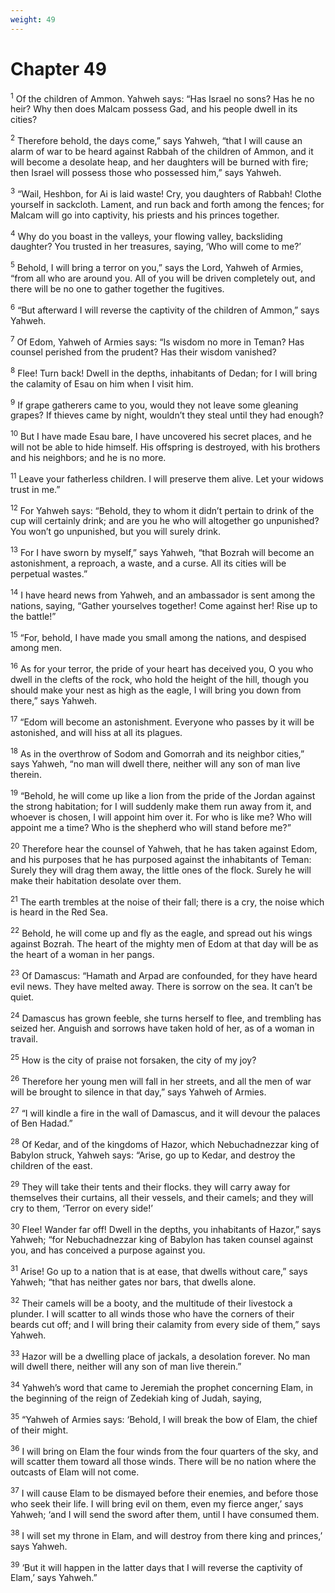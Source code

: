 ```yaml
---
weight: 49
---
```


# Chapter 49

<sup>1</sup> Of the children of Ammon. Yahweh says: “Has Israel no sons? Has he no heir? Why then does Malcam possess Gad, and his people dwell in its cities? 

<sup>2</sup> Therefore behold, the days come,” says Yahweh, “that I will cause an alarm of war to be heard against Rabbah of the children of Ammon, and it will become a desolate heap, and her daughters will be burned with fire; then Israel will possess those who possessed him,” says Yahweh. 

<sup>3</sup> “Wail, Heshbon, for Ai is laid waste! Cry, you daughters of Rabbah! Clothe yourself in sackcloth. Lament, and run back and forth among the fences; for Malcam will go into captivity, his priests and his princes together. 

<sup>4</sup> Why do you boast in the valleys, your flowing valley, backsliding daughter? You trusted in her treasures, saying, ‘Who will come to me?’ 

<sup>5</sup> Behold, I will bring a terror on you,” says the Lord, Yahweh of Armies, “from all who are around you. All of you will be driven completely out, and there will be no one to gather together the fugitives. 

<sup>6</sup> “But afterward I will reverse the captivity of the children of Ammon,” says Yahweh. 

<sup>7</sup> Of Edom, Yahweh of Armies says: “Is wisdom no more in Teman? Has counsel perished from the prudent? Has their wisdom vanished? 

<sup>8</sup> Flee! Turn back! Dwell in the depths, inhabitants of Dedan; for I will bring the calamity of Esau on him when I visit him. 

<sup>9</sup> If grape gatherers came to you, would they not leave some gleaning grapes? If thieves came by night, wouldn’t they steal until they had enough? 

<sup>10</sup> But I have made Esau bare, I have uncovered his secret places, and he will not be able to hide himself. His offspring is destroyed, with his brothers and his neighbors; and he is no more. 

<sup>11</sup> Leave your fatherless children. I will preserve them alive. Let your widows trust in me.” 

<sup>12</sup> For Yahweh says: “Behold, they to whom it didn’t pertain to drink of the cup will certainly drink; and are you he who will altogether go unpunished? You won’t go unpunished, but you will surely drink. 

<sup>13</sup> For I have sworn by myself,” says Yahweh, “that Bozrah will become an astonishment, a reproach, a waste, and a curse. All its cities will be perpetual wastes.” 

<sup>14</sup> I have heard news from Yahweh, and an ambassador is sent among the nations, saying, “Gather yourselves together! Come against her! Rise up to the battle!” 

<sup>15</sup> “For, behold, I have made you small among the nations, and despised among men. 

<sup>16</sup> As for your terror, the pride of your heart has deceived you, O you who dwell in the clefts of the rock, who hold the height of the hill, though you should make your nest as high as the eagle, I will bring you down from there,” says Yahweh. 

<sup>17</sup> “Edom will become an astonishment. Everyone who passes by it will be astonished, and will hiss at all its plagues. 

<sup>18</sup> As in the overthrow of Sodom and Gomorrah and its neighbor cities,” says Yahweh, “no man will dwell there, neither will any son of man live therein. 

<sup>19</sup> “Behold, he will come up like a lion from the pride of the Jordan against the strong habitation; for I will suddenly make them run away from it, and whoever is chosen, I will appoint him over it. For who is like me? Who will appoint me a time? Who is the shepherd who will stand before me?” 

<sup>20</sup> Therefore hear the counsel of Yahweh, that he has taken against Edom, and his purposes that he has purposed against the inhabitants of Teman: Surely they will drag them away, the little ones of the flock. Surely he will make their habitation desolate over them. 

<sup>21</sup> The earth trembles at the noise of their fall; there is a cry, the noise which is heard in the Red Sea. 

<sup>22</sup> Behold, he will come up and fly as the eagle, and spread out his wings against Bozrah. The heart of the mighty men of Edom at that day will be as the heart of a woman in her pangs. 

<sup>23</sup> Of Damascus: “Hamath and Arpad are confounded, for they have heard evil news. They have melted away. There is sorrow on the sea. It can’t be quiet. 

<sup>24</sup> Damascus has grown feeble, she turns herself to flee, and trembling has seized her. Anguish and sorrows have taken hold of her, as of a woman in travail. 

<sup>25</sup> How is the city of praise not forsaken, the city of my joy? 

<sup>26</sup> Therefore her young men will fall in her streets, and all the men of war will be brought to silence in that day,” says Yahweh of Armies. 

<sup>27</sup> “I will kindle a fire in the wall of Damascus, and it will devour the palaces of Ben Hadad.” 

<sup>28</sup> Of Kedar, and of the kingdoms of Hazor, which Nebuchadnezzar king of Babylon struck, Yahweh says: “Arise, go up to Kedar, and destroy the children of the east. 

<sup>29</sup> They will take their tents and their flocks. they will carry away for themselves their curtains, all their vessels, and their camels; and they will cry to them, ‘Terror on every side!’ 

<sup>30</sup> Flee! Wander far off! Dwell in the depths, you inhabitants of Hazor,” says Yahweh; “for Nebuchadnezzar king of Babylon has taken counsel against you, and has conceived a purpose against you. 

<sup>31</sup> Arise! Go up to a nation that is at ease, that dwells without care,” says Yahweh; “that has neither gates nor bars, that dwells alone. 

<sup>32</sup> Their camels will be a booty, and the multitude of their livestock a plunder. I will scatter to all winds those who have the corners of their beards cut off; and I will bring their calamity from every side of them,” says Yahweh. 

<sup>33</sup> Hazor will be a dwelling place of jackals, a desolation forever. No man will dwell there, neither will any son of man live therein.” 

<sup>34</sup> Yahweh’s word that came to Jeremiah the prophet concerning Elam, in the beginning of the reign of Zedekiah king of Judah, saying, 

<sup>35</sup> “Yahweh of Armies says: ‘Behold, I will break the bow of Elam, the chief of their might. 

<sup>36</sup> I will bring on Elam the four winds from the four quarters of the sky, and will scatter them toward all those winds. There will be no nation where the outcasts of Elam will not come. 

<sup>37</sup> I will cause Elam to be dismayed before their enemies, and before those who seek their life. I will bring evil on them, even my fierce anger,’ says Yahweh; ‘and I will send the sword after them, until I have consumed them. 

<sup>38</sup> I will set my throne in Elam, and will destroy from there king and princes,’ says Yahweh. 

<sup>39</sup> ‘But it will happen in the latter days that I will reverse the captivity of Elam,’ says Yahweh.” 



